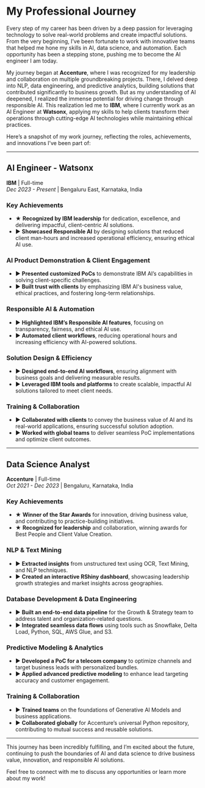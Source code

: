 # My Professional Journey

Every step of my career has been driven by a deep passion for leveraging technology to solve real-world problems and create impactful solutions. From the very beginning, I’ve been fortunate to work with innovative teams that helped me hone my skills in AI, data science, and automation. Each opportunity has been a stepping stone, pushing me to become the AI engineer I am today.

My journey began at **Accenture**, where I was recognized for my leadership and collaboration on multiple groundbreaking projects. There, I delved deep into NLP, data engineering, and predictive analytics, building solutions that contributed significantly to business growth. But as my understanding of AI deepened, I realized the immense potential for driving change through responsible AI. This realization led me to **IBM**, where I currently work as an AI Engineer at **Watsonx**, applying my skills to help clients transform their operations through cutting-edge AI technologies while maintaining ethical practices.

Here’s a snapshot of my work journey, reflecting the roles, achievements, and innovations I’ve been part of:

---

## **AI Engineer - Watsonx**  
**IBM** | Full-time  
*Dec 2023 - Present* | Bengaluru East, Karnataka, India

### Key Achievements
- ★ **Recognized by IBM leadership** for dedication, excellence, and delivering impactful, client-centric AI solutions.
- ► **Showcased Responsible AI** by designing solutions that reduced client man-hours and increased operational efficiency, ensuring ethical AI use.

### AI Product Demonstration & Client Engagement
- ► **Presented customized PoCs** to demonstrate IBM AI’s capabilities in solving client-specific challenges.
- ► **Built trust with clients** by emphasizing IBM AI's business value, ethical practices, and fostering long-term relationships.

### Responsible AI & Automation
- ► **Highlighted IBM’s Responsible AI features**, focusing on transparency, fairness, and ethical AI use.
- ► **Automated client workflows**, reducing operational hours and increasing efficiency with AI-powered solutions.

### Solution Design & Efficiency
- ► **Designed end-to-end AI workflows**, ensuring alignment with business goals and delivering measurable results.
- ► **Leveraged IBM tools and platforms** to create scalable, impactful AI solutions tailored to meet client needs.

### Training & Collaboration
- ► **Collaborated with clients** to convey the business value of AI and its real-world applications, ensuring successful solution adoption.
- ► **Worked with global teams** to deliver seamless PoC implementations and optimize client outcomes.

---

## **Data Science Analyst**  
**Accenture** | Full-time  
*Oct 2021 - Dec 2023* | Bengaluru, Karnataka, India

### Key Achievements
- ★ **Winner of the Star Awards** for innovation, driving business value, and contributing to practice-building initiatives.
- ★ **Recognized for leadership** and collaboration, winning awards for Best People and Client Value Creation.

### NLP & Text Mining
- ► **Extracted insights** from unstructured text using OCR, Text Mining, and NLP techniques.
- ► **Created an interactive RShiny dashboard**, showcasing leadership growth strategies and market insights across geographies.

### Database Development & Data Engineering
- ► **Built an end-to-end data pipeline** for the Growth & Strategy team to address talent and organization-related questions.
- ► **Integrated seamless data flows** using tools such as Snowflake, Delta Load, Python, SQL, AWS Glue, and S3.

### Predictive Modeling & Analytics
- ► **Developed a PoC for a telecom company** to optimize channels and target business leads with personalized bundles.
- ► **Applied advanced predictive modeling** to enhance lead targeting accuracy and customer engagement.

### Training & Collaboration
- ► **Trained teams** on the foundations of Generative AI Models and business applications.
- ► **Collaborated globally** for Accenture’s universal Python repository, contributing to mutual success and reusable solutions.

---

This journey has been incredibly fulfilling, and I’m excited about the future, continuing to push the boundaries of AI and data science to drive business value, innovation, and responsible AI solutions.

Feel free to connect with me to discuss any opportunities or learn more about my work!
